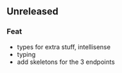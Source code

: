 ## Unreleased

### Feat

- types for extra stuff, intellisense
- typing
- add skeletons for the 3 endpoints
